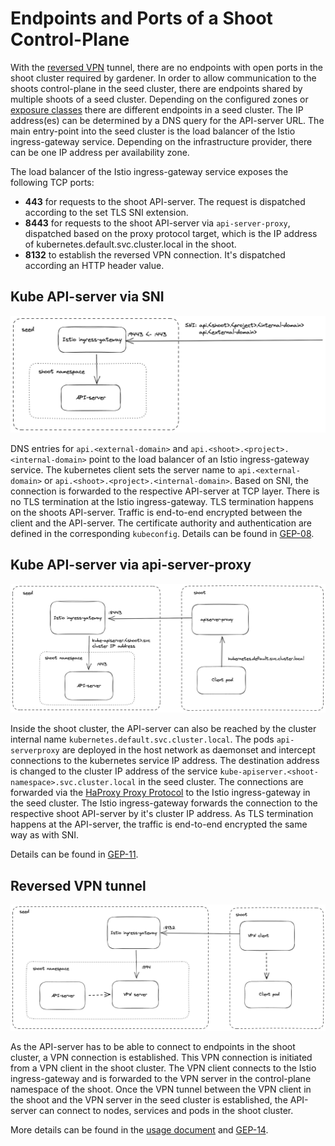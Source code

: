 # Endpoints and Ports of a Shoot Control-Plane

With the [reversed VPN](./reversed-vpn-tunnel.md) tunnel, there are no endpoints with open ports in the shoot cluster required by gardener.
In order to allow communication to the shoots control-plane in the seed cluster, there are endpoints shared by multiple shoots of a seed cluster.
Depending on the configured zones or [exposure classes](./exposureclasses.md) there are different endpoints in a seed cluster. The IP address(es) can be determined by a DNS query for the API-server URL.
The main entry-point into the seed cluster is the load balancer of the Istio ingress-gateway service. Depending on the infrastructure provider, there can be one IP address per availability zone.

The load balancer of the Istio ingress-gateway service exposes the following TCP ports:

* **443** for requests to the shoot API-server. The request is dispatched according to the set TLS SNI extension.
* **8443** for requests to the shoot API-server via `api-server-proxy`, dispatched based on the proxy protocol target, which is the IP address of kubernetes.default.svc.cluster.local in the shoot.
* **8132** to establish the reversed VPN connection. It's dispatched according an HTTP header value.

## Kube API-server via SNI 

![API-server via SNI](./images/api-server-sni.png)

DNS entries for `api.<external-domain>` and `api.<shoot>.<project>.<internal-domain>` point to the load balancer of an Istio ingress-gateway service.
The kubernetes client sets the server name to `api.<external-domain>` or `api.<shoot>.<project>.<internal-domain>`.
Based on SNI, the connection is forwarded to the respective API-server at TCP layer. There is no TLS termination at the Istio ingress-gateway.
TLS termination happens on the shoots API-server. Traffic is end-to-end encrypted between the client and the API-server. The certificate authority and authentication are defined in the corresponding `kubeconfig`.
Details can be found in [GEP-08](../proposals/08-shoot-apiserver-via-sni.md).

## Kube API-server via api-server-proxy

![API-server-proxy](./images/api-server-proxy.png)

Inside the shoot cluster, the API-server can also be reached by the cluster internal name `kubernetes.default.svc.cluster.local`. 
The pods `api-serverproxy` are deployed in the host network as daemonset and intercept connections to the kubernetes service IP address.
The destination address is changed to the cluster IP address of the service `kube-apiserver.<shoot-namespace>.svc.cluster.local` in the seed cluster.
The connections are forwarded via the [HaProxy Proxy Protocol](https://www.envoyproxy.io/docs/envoy/latest/configuration/listeners/listener_filters/proxy_protocol) to the Istio ingress-gateway in the seed cluster.
The Istio ingress-gateway forwards the connection to the respective shoot API-server by it's cluster IP address.
As TLS termination happens at the API-server, the traffic is end-to-end encrypted the same way as with SNI.

Details can be found in [GEP-11](../proposals/11-apiserver-network-proxy.md).

## Reversed VPN tunnel

![Reversed VPN](./images/reversed-vpn.png)

As the API-server has to be able to connect to endpoints in the shoot cluster, a VPN connection is established.
This VPN connection is initiated from a VPN client in the shoot cluster. 
The VPN client connects to the Istio ingress-gateway and is forwarded to the VPN server in the control-plane namespace of the shoot.
Once the VPN tunnel between the VPN client in the shoot and the VPN server in the seed cluster is established, the API-server can connect to nodes, 
services and pods in the shoot cluster.

More details can be found in the [usage document](./reversed-vpn-tunnel.md) and [GEP-14](../proposals/14-reversed-cluster-vpn.md).

